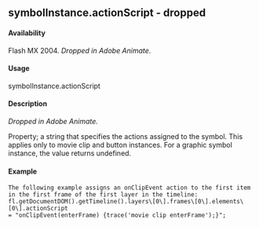 ## symbolInstance.actionScript - dropped

#### Availability

Flash MX 2004. *Dropped in Adobe Animate*.

#### Usage

symbolInstance.actionScript

#### Description

*Dropped in Adobe Animate.*
>
Property; a string that specifies the actions assigned to the symbol. This applies only to movie clip and button instances. For a graphic symbol instance, the value returns undefined.

#### Example

```
The following example assigns an onClipEvent action to the first item in the first frame of the first layer in the timeline:
fl.getDocumentDOM().getTimeline().layers\[0\].frames\[0\].elements\[0\].actionScript
= "onClipEvent(enterFrame) {trace('movie clip enterFrame');}";

```